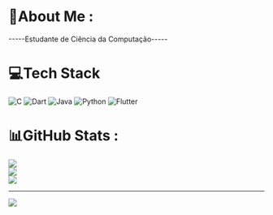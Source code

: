 # 💫About Me :
-----Estudante de Ciência da Computação-----

# 💻Tech Stack
![C](https://img.shields.io/badge/c-%2300599C.svg?style=flat-square&logo=c&logoColor=white) ![Dart](https://img.shields.io/badge/dart-%230175C2.svg?style=flat-square&logo=dart&logoColor=white) ![Java](https://img.shields.io/badge/java-%23ED8B00.svg?style=flat-square&logo=java&logoColor=white) ![Python](https://img.shields.io/badge/python-3670A0?style=flat-square&logo=python&logoColor=ffdd54) ![Flutter](https://img.shields.io/badge/Flutter-%2302569B.svg?style=flat-square&logo=Flutter&logoColor=white)
# 📊GitHub Stats :
![](https://github-readme-stats.vercel.app/api?username=JCsvg&theme=midnight-purple&hide_border=false&include_all_commits=false&count_private=true)<br/>
![](https://github-readme-streak-stats.herokuapp.com/?user=JCsvg&theme=midnight-purple&hide_border=false)<br/>
![](https://github-readme-stats.vercel.app/api/top-langs/?username=JCsvg&theme=midnight-purple&hide_border=false&include_all_commits=false&count_private=true&layout=compact)

---
[![](https://visitcount.itsvg.in/api?id=JCsvg&icon=3&color=6)](https://visitcount.itsvg.in)
